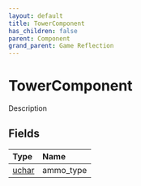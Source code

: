 ```yaml
---
layout: default
title: TowerComponent
has_children: false
parent: Component
grand_parent: Game Reflection
---
```

# TowerComponent
Description 

## Fields

| Type | Name |
|:-------------|:--------------|
| [uchar](/docs/game-reflection/enums/uchar) | ammo_type |

